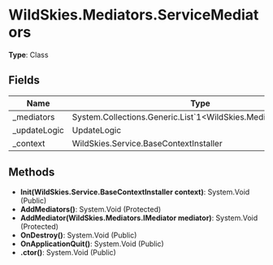 ﻿# WildSkies.Mediators.ServiceMediators

**Type**: Class

## Fields

| Name | Type | Access |
|------|------|--------|
| _mediators | System.Collections.Generic.List`1<WildSkies.Mediators.IMediator> | Protected |
| _updateLogic | UpdateLogic | Private |
| _context | WildSkies.Service.BaseContextInstaller | Private |

## Methods

- **Init(WildSkies.Service.BaseContextInstaller context)**: System.Void (Public)
- **AddMediators()**: System.Void (Protected)
- **AddMediator(WildSkies.Mediators.IMediator mediator)**: System.Void (Protected)
- **OnDestroy()**: System.Void (Public)
- **OnApplicationQuit()**: System.Void (Public)
- **.ctor()**: System.Void (Public)

